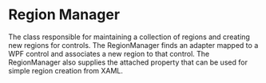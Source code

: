 ﻿# Region Manager

The class responsible for maintaining a collection of regions and creating new regions for controls. The RegionManager finds an adapter mapped to a WPF control and associates a new region to that control. The RegionManager also supplies the attached property that can be used for simple region creation from XAML.